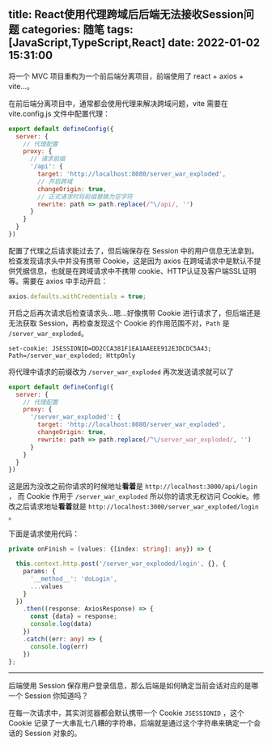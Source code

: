 title: React使用代理跨域后后端无法接收Session问题
categories: 随笔
tags: [JavaScript,TypeScript,React]
date: 2022-01-02 15:31:00
---
将一个 MVC 项目重构为一个前后端分离项目，前端使用了 react + axios + vite...。

在前后端分离项目中，通常都会使用代理来解决跨域问题，vite 需要在 vite.config.js 文件中配置代理：

```js
export default defineConfig({
  server: {
    // 代理配置
    proxy: {
      // 请求前缀
      '/api': {
        target: 'http://localhost:8080/server_war_exploded',
        // 开启跨域
        changeOrigin: true,
        // 正式请求时将前缀替换为空字符
        rewrite: path => path.replace(/^\/api/, '')
      }
    }
  }
})
```

配置了代理之后请求能过去了，但后端保存在 Session 中的用户信息无法拿到。检查发现请求头中并没有携带 Cookie，这是因为 axios  在跨域请求中是默认不提供凭据信息，也就是在跨域请求中不携带 cookie、HTTP认证及客户端SSL证明等。需要在 axios 中手动开启：

```js
axios.defaults.withCredentials = true;
```

开启之后再次请求后检查请求头...嗯...好像携带 Cookie 进行请求了，但后端还是无法获取 Session，再检查发现这个 Cookie 的作用范围不对，`Path` 是 `/server_war_exploded`。

```http
set-cookie: JSESSIONID=DD2CCA381F1EA1AAEEE912E3DCDC5A43; Path=/server_war_exploded; HttpOnly
```

将代理中请求的前缀改为 `/server_war_exploded` 再次发送请求就可以了

```js
export default defineConfig({
  server: {
    // 代理配置
    proxy: {
      '/server_war_exploded': {
        target: 'http://localhost:8080/server_war_exploded',
        changeOrigin: true,
        rewrite: path => path.replace(/^\/server_war_exploded/, '')
      }
    }
  }
})
```

这是因为没改之前你请求的时候地址**看着**是 `http://localhost:3000/api/login` ， 而 Cookie 作用于 `/server_war_exploded` 所以你的请求无权访问 Cookie。修改之后请求地址**看着**就是  `http://localhost:3000/server_war_exploded/login` 。

下面是请求使用代码：

```typescript
private onFinish = (values: {[index: string]: any}) => {

  this.context.http.post('/server_war_exploded/login', {}, {
    params: {
      '__method__': 'doLogin',
      ...values
    }
  })
    .then((response: AxiosResponse) => {
      const {data} = response;
      console.log(data)
    })
    .catch((err: any) => {
      console.log(err)
    })
};
```



---

后端使用 Session 保存用户登录信息，那么后端是如何确定当前会话对应的是哪一个 Session 你知道吗？

在每一次请求中，其实浏览器都会默认携带一个 Cookie `JSESSIONID` ，这个 Cookie 记录了一大串乱七八糟的字符串，后端就是通过这个字符串来确定一个会话的 Session 对象的。